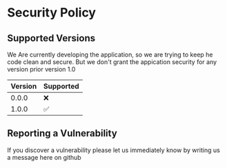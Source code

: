 # Security Policy

## Supported Versions

We Are currently developing the application, so we are trying to keep he code clean and secure.
But we don't grant the appication security for any version prior version 1.0

| Version | Supported          |
| ------- | ------------------ |
| 0.0.0   | :x:                |
| 1.0.0   | :white_check_mark: |

## Reporting a Vulnerability

If you discover a vulnerability please let us immediately know by writing us a message here on github
